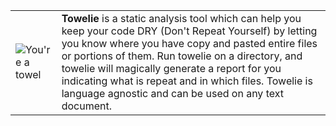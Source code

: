 <table>
<tr>
<td>
<img  src="https://github.com/rdgd/towelie/raw/master/assets/towel.png" alt="You're a towel" />
</td>
<td>
<b>Towelie</b> is a static analysis tool which can help you keep your code DRY (Don't Repeat Yourself) by letting you know where you have copy and pasted entire files or portions of them. Run towelie on a directory, and towelie will magically generate a report for you indicating what is repeat and in which files. Towelie is language agnostic and can be used on any text document.
</td>
</tr>
</table>

